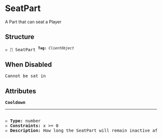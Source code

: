 # SeatPart

A Part that can seat a Player

## Structure
<pre>
▫️ 🔲 SeatPart <sup><b>Tag:</b> <i>ClientObject</i></sup>
</pre>

## When Disabled
<pre>
Cannot be sat in
</pre>

## Attributes
<pre>
<b>Cooldown</b>  
<hr>
▫️ <b>Type:</b> number  
▫️ <b>Constraints:</b> x >= 0  
▫️ <b>Description:</b> How long the SeatPart will remain inactive after being activated
</pre>
